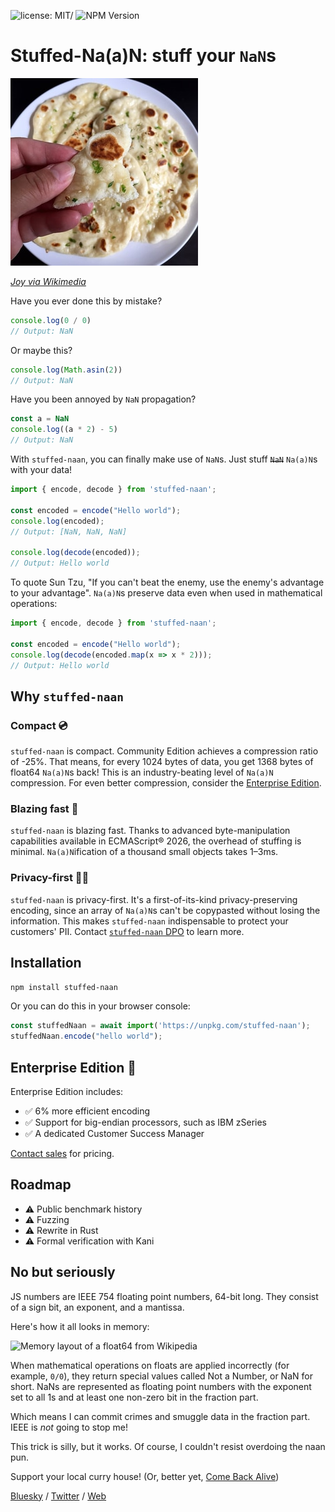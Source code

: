 ![license: MIT/](https://img.shields.io/badge/license-MIT-blue.svg) ![NPM Version](https://img.shields.io/npm/v/stuffed-naan)


# Stuffed-Na(a)N: stuff your `NaN`s

![A photo of a garlic naan](naan.jpg)

_[Joy via Wikimedia](https://commons.wikimedia.org/wiki/File:Garlic_naan_1.jpg)_

Have you ever done this by mistake?

```js
console.log(0 / 0)
// Output: NaN
```

Or maybe this?

```js
console.log(Math.asin(2))
// Output: NaN
```

Have you been annoyed by `NaN` propagation?

```js
const a = NaN
console.log((a * 2) - 5)
// Output: NaN
```

With `stuffed-naan`, you can finally make use of `NaN`s. Just stuff ~~`NaN`~~ `Na(a)N`s with your data! 

```js
import { encode, decode } from 'stuffed-naan';

const encoded = encode("Hello world");
console.log(encoded);
// Output: [NaN, NaN, NaN]

console.log(decode(encoded));
// Output: Hello world
```

To quote Sun Tzu, "If you can't beat the enemy, use the enemy's advantage to your advantage".
`Na(a)N`s preserve data even when used in mathematical operations:

```js
import { encode, decode } from 'stuffed-naan';

const encoded = encode("Hello world");
console.log(decode(encoded.map(x => x * 2)));
// Output: Hello world
```

## Why `stuffed-naan`

### Compact 💿

`stuffed-naan` is compact. Community Edition achieves a compression ratio of -25%.
That means, for every 1024 bytes of data, you get 1368 bytes of float64 `Na(a)N`s back!
This is an industry-beating level of `Na(a)N` compression. For even better compression, consider the 
[Enterprise Edition](https://github.com/si14/stuffed-naan-js?tab=readme-ov-file#enterprise-edition-).

### Blazing fast 🚀

`stuffed-naan` is blazing fast. Thanks to advanced byte-manipulation capabilities available in ECMAScript® 2026, 
the overhead of stuffing is minimal. `Na(a)N`ification of a thousand small objects takes 1–3ms.

### Privacy-first 🚫👀

`stuffed-naan` is privacy-first. It's a first-of-its-kind privacy-preserving encoding, since an array of `Na(a)N`s 
can't be copypasted without losing the information. This makes `stuffed-naan` indispensable to protect your
customers' PII. Contact [`stuffed-naan` DPO](mailto:stuffed-naan-dpo@dgroshev.com) to learn more.

## Installation

```bash
npm install stuffed-naan
```

Or you can do this in your browser console:

```js
const stuffedNaan = await import('https://unpkg.com/stuffed-naan');
stuffedNaan.encode("hello world");
```


## Enterprise Edition 🏦

Enterprise Edition includes:

- ✅ 6% more efficient encoding
- ✅ Support for big-endian processors, such as IBM zSeries
- ✅ A dedicated Customer Success Manager

[Contact sales](mailto:stuffed-naan-sales@dgroshev.com) for pricing.


## Roadmap

- ⚠️ Public benchmark history
- ⚠️ Fuzzing
- ⚠️ Rewrite in Rust
- ⚠️ Formal verification with Kani


## No but seriously

JS numbers are IEEE 754 floating point numbers, 64-bit long. They consist of a sign bit, an exponent, and a mantissa.

Here's how it all looks in memory:

![Memory layout of a float64 from Wikipedia](https://upload.wikimedia.org/wikipedia/commons/thumb/a/a9/IEEE_754_Double_Floating_Point_Format.svg/1024px-IEEE_754_Double_Floating_Point_Format.svg.png)

When mathematical operations on floats are applied incorrectly (for example, `0/0`), they return special values
called Not a Number, or NaN for short. NaNs are represented as floating point numbers with the exponent set to all 1s
and at least one non-zero bit in the fraction part.

Which means I can commit crimes and smuggle data in the fraction part. IEEE is *not* going to stop me!

This trick is silly, but it works. Of course, I couldn't resist overdoing the naan pun.

Support your local curry house! (Or, better yet, [Come Back Alive](https://savelife.in.ua/en/))

[Bluesky](https://bsky.app/profile/dangroshev.com) / [Twitter](https://x.com/dangroshev) / [Web](https://dgroshev.com)